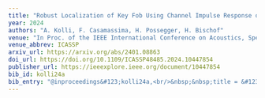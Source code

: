```yaml
---
title: "Robust Localization of Key Fob Using Channel Impulse Response of Ultra Wide Band Sensors for Keyless Entry Systems"
year: 2024
authors: "A. Kolli, F. Casamassima, H. Possegger, H. Bischof"
venue: "In Proc. of the IEEE International Conference on Acoustics, Speech, and Signal Processing"
venue_abbrev: ICASSP
arxiv_url: https://arxiv.org/abs/2401.08863
doi_url: https://doi.org/10.1109/ICASSP48485.2024.10447854
publisher_url: https://ieeexplore.ieee.org/document/10447854
bib_id: kolli24a
bib_entry: "@inproceedings&#123;kolli24a,<br/>&nbsp;&nbsp;title = &#123;&#123;Robust Localization of Key Fob Using Channel Impulse Response of Ultra Wide Band Sensors for Keyless Entry Systems&#125;&#125;,<br/>&nbsp;&nbsp;author = &#123;Kolli, Abhiram and Casamassima, Filippo and Possegger, Horst and Bischof, Horst&#125;,<br/>&nbsp;&nbsp;booktitle = &#123;Proc. of the IEEE International Conference on Acoustics, Speech, and Signal Processing (ICASSP)&#125;,<br/>&nbsp;&nbsp;year = &#123;2024&#125;<br/>&#125;"
---
```

